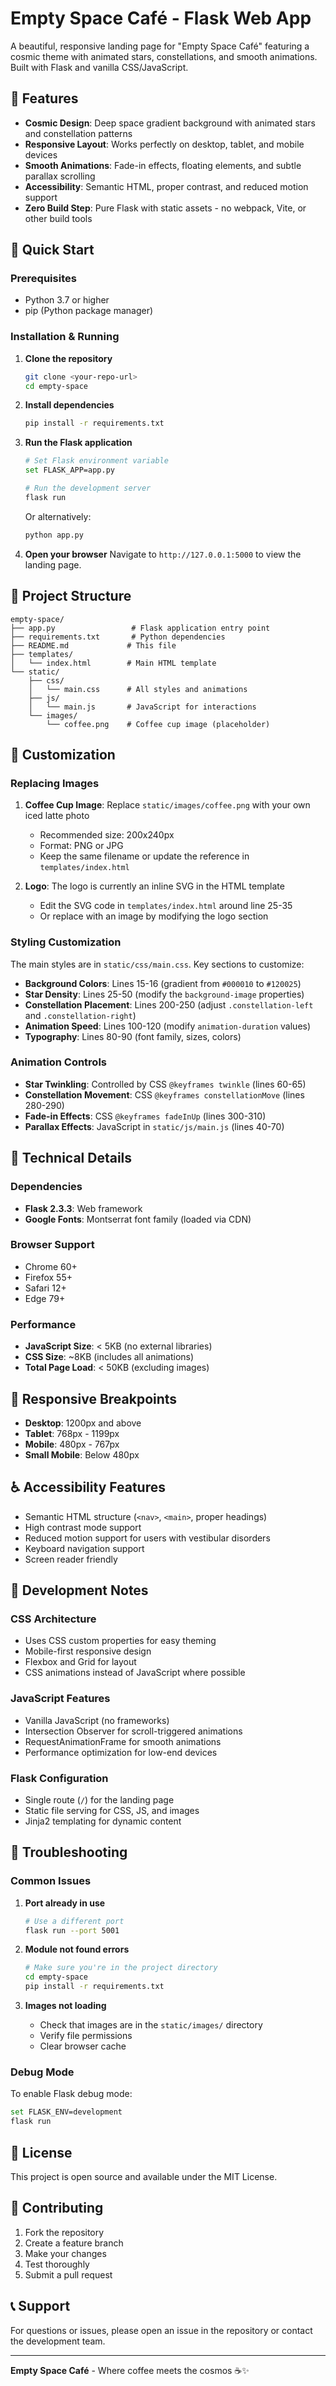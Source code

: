 # Empty Space Café - Flask Web App

A beautiful, responsive landing page for "Empty Space Café" featuring a cosmic theme with animated stars, constellations, and smooth animations. Built with Flask and vanilla CSS/JavaScript.

## 🌟 Features

- **Cosmic Design**: Deep space gradient background with animated stars and constellation patterns
- **Responsive Layout**: Works perfectly on desktop, tablet, and mobile devices
- **Smooth Animations**: Fade-in effects, floating elements, and subtle parallax scrolling
- **Accessibility**: Semantic HTML, proper contrast, and reduced motion support
- **Zero Build Step**: Pure Flask with static assets - no webpack, Vite, or other build tools

## 🚀 Quick Start

### Prerequisites

- Python 3.7 or higher
- pip (Python package manager)

### Installation & Running

1. **Clone the repository**
   ```bash
   git clone <your-repo-url>
   cd empty-space
   ```

2. **Install dependencies**
   ```bash
   pip install -r requirements.txt
   ```

3. **Run the Flask application**
   ```bash
   # Set Flask environment variable
   set FLASK_APP=app.py
   
   # Run the development server
   flask run
   ```
   
   Or alternatively:
   ```bash
   python app.py
   ```

4. **Open your browser**
   Navigate to `http://127.0.0.1:5000` to view the landing page.

## 📁 Project Structure

```
empty-space/
├── app.py                 # Flask application entry point
├── requirements.txt       # Python dependencies
├── README.md             # This file
├── templates/
│   └── index.html        # Main HTML template
└── static/
    ├── css/
    │   └── main.css      # All styles and animations
    ├── js/
    │   └── main.js       # JavaScript for interactions
    └── images/
        └── coffee.png    # Coffee cup image (placeholder)
```

## 🎨 Customization

### Replacing Images

1. **Coffee Cup Image**: Replace `static/images/coffee.png` with your own iced latte photo
   - Recommended size: 200x240px
   - Format: PNG or JPG
   - Keep the same filename or update the reference in `templates/index.html`

2. **Logo**: The logo is currently an inline SVG in the HTML template
   - Edit the SVG code in `templates/index.html` around line 25-35
   - Or replace with an image by modifying the logo section

### Styling Customization

The main styles are in `static/css/main.css`. Key sections to customize:

- **Background Colors**: Lines 15-16 (gradient from `#000010` to `#120025`)
- **Star Density**: Lines 25-50 (modify the `background-image` properties)
- **Constellation Placement**: Lines 200-250 (adjust `.constellation-left` and `.constellation-right`)
- **Animation Speed**: Lines 100-120 (modify `animation-duration` values)
- **Typography**: Lines 80-90 (font family, sizes, colors)

### Animation Controls

- **Star Twinkling**: Controlled by CSS `@keyframes twinkle` (lines 60-65)
- **Constellation Movement**: CSS `@keyframes constellationMove` (lines 280-290)
- **Fade-in Effects**: CSS `@keyframes fadeInUp` (lines 300-310)
- **Parallax Effects**: JavaScript in `static/js/main.js` (lines 40-70)

## 🔧 Technical Details

### Dependencies

- **Flask 2.3.3**: Web framework
- **Google Fonts**: Montserrat font family (loaded via CDN)

### Browser Support

- Chrome 60+
- Firefox 55+
- Safari 12+
- Edge 79+

### Performance

- **JavaScript Size**: < 5KB (no external libraries)
- **CSS Size**: ~8KB (includes all animations)
- **Total Page Load**: < 50KB (excluding images)

## 📱 Responsive Breakpoints

- **Desktop**: 1200px and above
- **Tablet**: 768px - 1199px
- **Mobile**: 480px - 767px
- **Small Mobile**: Below 480px

## ♿ Accessibility Features

- Semantic HTML structure (`<nav>`, `<main>`, proper headings)
- High contrast mode support
- Reduced motion support for users with vestibular disorders
- Keyboard navigation support
- Screen reader friendly

## 🎯 Development Notes

### CSS Architecture

- Uses CSS custom properties for easy theming
- Mobile-first responsive design
- Flexbox and Grid for layout
- CSS animations instead of JavaScript where possible

### JavaScript Features

- Vanilla JavaScript (no frameworks)
- Intersection Observer for scroll-triggered animations
- RequestAnimationFrame for smooth animations
- Performance optimization for low-end devices

### Flask Configuration

- Single route (`/`) for the landing page
- Static file serving for CSS, JS, and images
- Jinja2 templating for dynamic content

## 🐛 Troubleshooting

### Common Issues

1. **Port already in use**
   ```bash
   # Use a different port
   flask run --port 5001
   ```

2. **Module not found errors**
   ```bash
   # Make sure you're in the project directory
   cd empty-space
   pip install -r requirements.txt
   ```

3. **Images not loading**
   - Check that images are in the `static/images/` directory
   - Verify file permissions
   - Clear browser cache

### Debug Mode

To enable Flask debug mode:
```bash
set FLASK_ENV=development
flask run
```

## 📄 License

This project is open source and available under the MIT License.

## 🤝 Contributing

1. Fork the repository
2. Create a feature branch
3. Make your changes
4. Test thoroughly
5. Submit a pull request

## 📞 Support

For questions or issues, please open an issue in the repository or contact the development team.

---

**Empty Space Café** - Where coffee meets the cosmos ☕✨